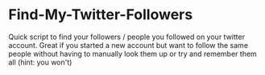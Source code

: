 # Find-My-Twitter-Followers
Quick script to find your followers / people you followed on your twitter account. Great if you started a new account but want to follow the same people without having to manually look them up or try and remember them all (hint: you won't)

